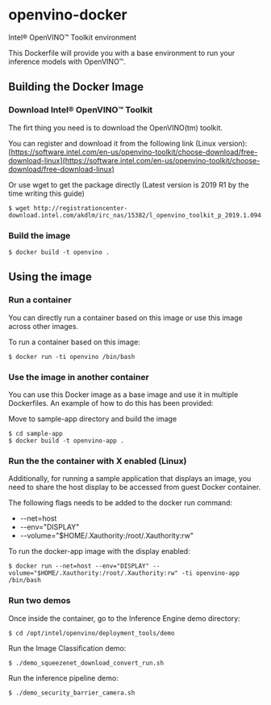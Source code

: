 # openvino-docker
Intel® OpenVINO™ Toolkit environment

This Dockerfile will provide you with a base environment to run your inference models with OpenVINO™.  

## Building the Docker Image

### Download Intel® OpenVINO™ Toolkit 

The firt thing you need is to download the OpenVINO(tm) toolkit.

You can register and download it from the following link (Linux version): 
[https://software.intel.com/en-us/openvino-toolkit/choose-download/free-download-linux](https://software.intel.com/en-us/openvino-toolkit/choose-download/free-download-linux)

Or use wget to get the package directly (Latest version is 2019 R1 by the time writing this guide)

```
$ wget http://registrationcenter-download.intel.com/akdlm/irc_nas/15382/l_openvino_toolkit_p_2019.1.094.tgz
```

### Build the image

```
$ docker build -t openvino . 
```

## Using the image 

### Run a container

You can directly run a container based on this image or use this image across other images. 

To run a container based on this image: 

```
$ docker run -ti openvino /bin/bash
```

### Use the image in another container

You can use this Docker image as a base image and use it in multiple Dockerfiles. An example of how to do this has been provided: 

Move to sample-app directory and build the image
```
$ cd sample-app
$ docker build -t openvino-app . 
```

### Run the the container with X enabled (Linux)

Additionally, for running a sample application that displays an image, you need to share the host display to be accessed from guest Docker container. 

The following flags needs to be added to the docker run command: 

 * --net=host
 * --env="DISPLAY"
 * --volume="$HOME/.Xauthority:/root/.Xauthority:rw"
 
To run the docker-app image with the display enabled: 

```
$ docker run --net=host --env="DISPLAY" --volume="$HOME/.Xauthority:/root/.Xauthority:rw" -ti openvino-app /bin/bash
```

### Run two demos

Once inside the container, go to the Inference Engine demo directory:

```
$ cd /opt/intel/openvino/deployment_tools/demo
```
Run the Image Classification demo:

```
$ ./demo_squeezenet_download_convert_run.sh
```

Run the inference pipeline demo:
```
$ ./demo_security_barrier_camera.sh
```
